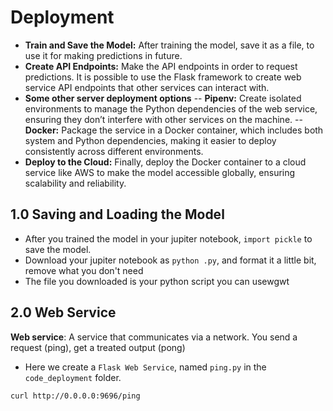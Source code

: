 # Deployment

- **Train and Save the Model:** After training the model, save it as a file, to use it for making predictions in future.
- **Create API Endpoints:** Make the API endpoints in order to request predictions. It is possible to use the Flask framework to create web service API endpoints that other services can interact with.
- **Some other server deployment options**
    -- **Pipenv:** Create isolated environments to manage the Python dependencies of the web service, ensuring they don’t interfere with other services on the machine.
    -- **Docker:** Package the service in a Docker container, which includes both system and Python dependencies, making it easier to deploy consistently across different environments.
- **Deploy to the Cloud:** Finally, deploy the Docker container to a cloud service like AWS to make the model accessible globally, ensuring scalability and reliability.


## 1.0 Saving and Loading the Model

- After you trained the model in your jupiter notebook, `import pickle` to save the model.
- Download your jupiter notebook as `python .py`, and format it a little bit, remove what you don't need
- The file you downloaded is your python script you can usewgwt


## 2.0 Web Service

**Web service**:  A service that communicates via a network. You send a request (ping), get a treated output (pong)

- Here we create a `Flask Web Service`, named `ping.py` in the `code_deployment` folder. 

````
curl http://0.0.0.0:9696/ping
````
 
